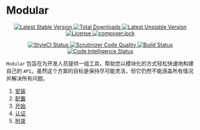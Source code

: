# Modular


<p align="center">
    <a href="https://packagist.org/packages/frowhy/modular">
        <img src="https://poser.pugx.org/frowhy/modular/v/stable" alt="Latest Stable Version">
    </a>
    <a href="https://packagist.org/packages/frowhy/modular">
        <img src="https://poser.pugx.org/frowhy/modular/downloads" alt="Total Downloads">
    </a>
    <a href="https://packagist.org/packages/frowhy/modular">
        <img src="https://poser.pugx.org/frowhy/modular/v/unstable" alt="Latest Unstable Version">
    </a>
    <a href="https://packagist.org/packages/frowhy/modular">
        <img src="https://poser.pugx.org/frowhy/modular/license" alt="License">
    </a>
    <a href="https://packagist.org/packages/frowhy/modular">
        <img src="https://poser.pugx.org/frowhy/modular/composerlock" alt="composer.lock">
    </a>
</p>
<p align="center">
    <a href="https://github.styleci.io/repos/186979260">
        <img src="https://github.styleci.io/repos/186979260/shield?style=flat&branch=develop" alt="StyleCI Status">
    </a>
    <a href="https://scrutinizer-ci.com/g/frowhy/modular/?branch=develop">
        <img src="https://scrutinizer-ci.com/g/frowhy/modular/badges/quality-score.png?b=develop" alt="Scrutinizer Code Quality">
    </a>
    <a href="https://scrutinizer-ci.com/g/frowhy/modular/build-status/develop">
        <img src="https://scrutinizer-ci.com/g/frowhy/modular/badges/build.png?b=develop" alt="Build Status">
    </a>
    <a href="https://scrutinizer-ci.com/code-intelligence">
        <img src="https://scrutinizer-ci.com/g/frowhy/modular/badges/code-intelligence.svg?b=develop" alt="Code Intelligence Status">
    </a>
</p>

`Modular` 包旨在为开发人员提供一组工具，帮助您以模块化的方式轻松快速地构建自己的 `API`。虽然这个方案的目标是保持尽可能灵活，但它仍然不能涵盖所有情况并解决所有问题。

1. [安装](https://github.com/frowhy/modular/wiki/1.-%E5%AE%89%E8%A3%85)
2. [配置](https://github.com/frowhy/modular/wiki/2.-%E9%85%8D%E7%BD%AE)
3. [开始](https://github.com/frowhy/modular/wiki/3.-%E5%BC%80%E5%A7%8B)
4. [认证](https://github.com/frowhy/modular/wiki/4.-%E8%AE%A4%E8%AF%81)
4. [附录](https://github.com/frowhy/modular/wiki/%E9%99%84%E5%BD%95)